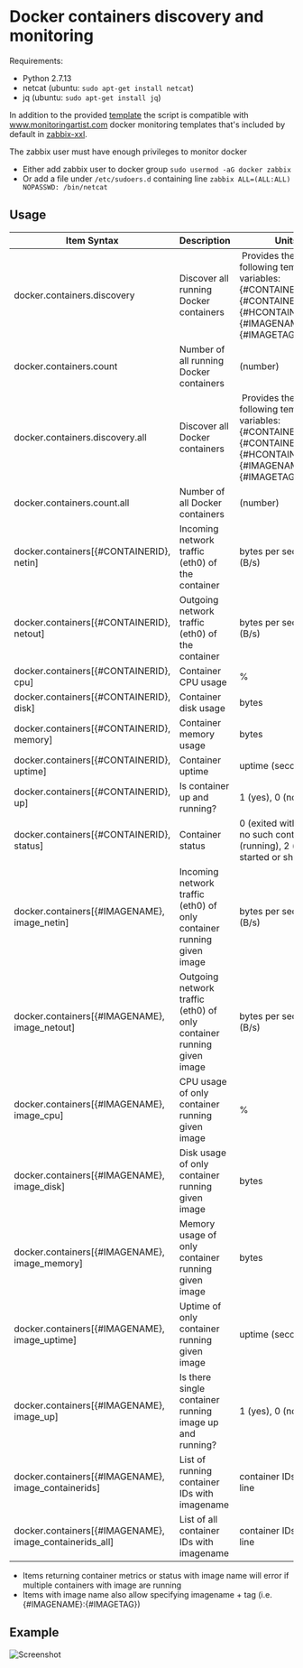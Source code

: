 # Docker containers discovery and monitoring

Requirements:
- Python 2.7.13
- netcat (ubuntu: `sudo apt-get install netcat`)
- jq (ubuntu: `sudo apt-get install jq`)

In addition to the provided [template](../templates) the script is compatible with www.monitoringartist.com docker monitoring templates that's included by default in [zabbix-xxl](https://github.com/monitoringartist/dockbix-xxl).

The zabbix user must have enough privileges to monitor docker

* Either add zabbix user to docker group `sudo usermod -aG docker zabbix`
* Or add a file under `/etc/sudoers.d` containing line `zabbix ALL=(ALL:ALL) NOPASSWD: /bin/netcat`

## Usage

Item Syntax | Description | Units |
----------- | ----------- | ----- |
docker.containers.discovery | Discover all running Docker containers | Provides the following template variables: {#CONTAINERID}, {#CONTAINERNAME}, {#HCONTAINERID}, {#IMAGENAME}, {#IMAGETAG} |
docker.containers.count | Number of all running Docker containers | (number) |
docker.containers.discovery.all | Discover all Docker containers | Provides the following template variables: {#CONTAINERID}, {#CONTAINERNAME}, {#HCONTAINERID}, {#IMAGENAME}, {#IMAGETAG} |
docker.containers.count.all | Number of all Docker containers | (number) |
docker.containers[{#CONTAINERID}, netin] | Incoming network traffic (eth0) of the container | bytes per second (B/s) |
docker.containers[{#CONTAINERID}, netout] | Outgoing network traffic (eth0) of the container | bytes per second (B/s) |
docker.containers[{#CONTAINERID}, cpu] | Container CPU usage | % |
docker.containers[{#CONTAINERID}, disk] | Container disk usage | bytes |
docker.containers[{#CONTAINERID}, memory] | Container memory usage | bytes |
docker.containers[{#CONTAINERID}, uptime] | Container uptime | uptime (seconds) |
docker.containers[{#CONTAINERID}, up] | Is container up and running? | 1 (yes), 0 (no) |
docker.containers[{#CONTAINERID}, status] | Container status | 0 (exited with error or no such container), 1 (running), 2 (not started or shut down) |
docker.containers[{#IMAGENAME}, image_netin] | Incoming network traffic (eth0) of only container running given image | bytes per second (B/s) |
docker.containers[{#IMAGENAME}, image_netout] | Outgoing network traffic (eth0) of only container running given image | bytes per second (B/s) |
docker.containers[{#IMAGENAME}, image_cpu] | CPU usage of only container running given image | % |
docker.containers[{#IMAGENAME}, image_disk] | Disk usage of only container running given image | bytes |
docker.containers[{#IMAGENAME}, image_memory] | Memory usage of only container running given image | bytes |
docker.containers[{#IMAGENAME}, image_uptime] | Uptime of only container running given image | uptime (seconds) |
docker.containers[{#IMAGENAME}, image_up] | Is there single container running image up and running? | 1 (yes), 0 (no) |
docker.containers[{#IMAGENAME}, image_containerids] | List of running container IDs with imagename | container IDs, one per line |
docker.containers[{#IMAGENAME}, image_containerids_all] | List of all container IDs with imagename | container IDs, one per line |

* Items returning container metrics or status with image name will error if multiple containers with image are running
* Items with image name also allow specifying imagename + tag (i.e. {#IMAGENAME}:{#IMAGETAG})

## Example

![Screenshot](docker.png)
